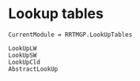 # Lookup tables

```@meta
CurrentModule = RRTMGP.LookUpTables
```

```@docs
LookUpLW
LookUpSW
LookUpCld
AbstractLookUp
```
